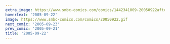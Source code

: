 ```yaml
---
extra_image: https://www.smbc-comics.com/comics/1442341009-20050922after.png
hovertext: '2005-09-22'
image: https://www.smbc-comics.com/comics/20050922.gif
next_comic: '2005-09-23'
prev_comic: '2005-09-21'
title: '2005-09-22'
---
```



